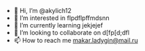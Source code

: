 - 👋 Hi, I’m @akylich12
- 👀 I’m interested in flpdflpffmdsnn
- 🌱 I’m currently learning jekjejef
- 💞️ I’m looking to collaborate on d[fp[d;dfl
- 📫 How to reach me makar.ladygin@mail.ru

<!---
akylich12/akylich12 is a ✨ special ✨ repository because its `README.md` (this file) appears on your GitHub profile.
You can click the Preview link to take a look at your changes.
--->
